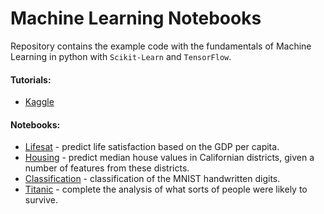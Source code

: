 # Machine Learning Notebooks

Repository contains the example code with the fundamentals of Machine Learning in python with `Scikit-Learn` and `TensorFlow`.

#### Tutorials:
- [Kaggle](./tutorials/kaggle)

#### Notebooks:
- [Lifesat](./lifesat.ipynb) - predict life satisfaction based on the GDP per capita.
- [Housing](./housing.ipynb) - predict median house values in Californian districts, given a number of features from these districts.
- [Classification](./classification.ipynb) - classification of the MNIST handwritten digits.
- [Titanic](./titanic.ipynb) - complete the analysis of what sorts of people were likely to survive.
